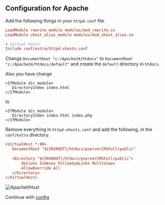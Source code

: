 ## Configuration for Apache

 Add the following things in your `httpd.conf` file.

 ```ini
 LoadModule rewrite_module modules/mod_rewrite.so
 LoadModule vhost_alias_module modules/mod_vhost_alias.so
 
 # Virtual hosts
 Include conf/extra/httpd-vhosts.conf
 ```
 
 Change `DocumentRoot "c:/Apache24/htdocs"` to `DocumentRoot "c:/Apache24/htdocs/default"` and create the `default` directory in `htdocs`.
 
 Also you have change
 
 ```ìni
<IfModule dir_module>
	DirectoryIndex index.html
</IfModule>
 ```
 
 to
 
 ```ìni
<IfModule dir_module>
	DirectoryIndex index.html index.php
</IfModule>
 ```
 
 Remove everything in `httpd-vhosts.conf` and add the following, in the `conf/extra` directory.
  
 ```ini
<VirtualHost *:80>
	DocumentRoot "${SRVROOT}/htdocs/pserverCMSFull/public"
	
	<Directory "${SRVROOT}/htdocs/pserverCMSFull/public">
		Options Indexes FollowSymLinks MultiViews
		AllowOverride All
	</Directory>
</VirtualHost>
 ```
 ![ApacheVHost](/doc/images/apache-vhost.gif?raw=true)
 
Continue with [config](/doc/general-setup/CONFIG.md)